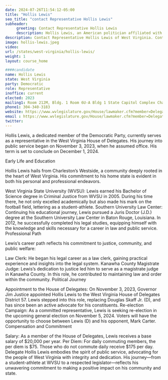```yaml
---
date: 2024-07-26T11:54:12-05:00
title: "Hollis Lewis"
seo_title: "contact Representative Hollis Lewis"
subheader:
     greeting: Contact Representative Hollis Lewis
     description: Hollis Lewis, an American politician affiliated with the Democratic Party, is a member of the West Virginia House of Delegates, representing District 57. He assumed office on November 3, 2023.
description: Contact Representative Hollis Lewis of West Virginia. Contact information for Hollis Lewis includes email address, phone number, and mailing address.
image: hollis-lewis.jpeg
video:
url: /states/west-virginia/hollis-lewis/
weight: 1
layout: course_home

####candidate
name: Hollis Lewis
state: West Virginia
party: Democratic
role: Representative
inoffice: current
elected: 2023
mailing1: Room 212M, Bldg. 1 Room 6U-A Bldg 1 State Capitol Complex Charleston, WV 25305
phone1: 304-340-3183
website: https://www.wvlegislature.gov/House/lawmaker.cfm?member=Delegate%20Lewis/
email : https://www.wvlegislature.gov/House/lawmaker.cfm?member=Delegate%20Lewis/
twitter:
---
```

Hollis Lewis, a dedicated member of the Democratic Party, currently serves as a representative in the West Virginia House of Delegates. His journey into public service began on November 3, 2023, when he assumed office. His term is set to conclude on December 1, 2024.

Early Life and Education

Hollis Lewis hails from Charleston’s Westside, a community deeply rooted in the heart of West Virginia. His commitment to his home state is evident in both his personal and professional endeavors.

West Virginia State University (WVSU): Lewis earned his Bachelor of Science degree in Criminal Justice from WVSU in 2005. During his time there, he not only excelled academically but also made his mark on the football field, lettering as a student-athlete.
Southern University Law Center: Continuing his educational journey, Lewis pursued a Juris Doctor (J.D.) degree at the Southern University Law Center in Baton Rouge, Louisiana. In 2012, he successfully completed his legal studies, equipping himself with the knowledge and skills necessary for a career in law and public service.
Professional Path

Lewis’s career path reflects his commitment to justice, community, and public welfare:

Law Clerk: He began his legal career as a law clerk, gaining practical experience and insights into the legal system.
Kanawha County Magistrate Judge: Lewis’s dedication to justice led him to serve as a magistrate judge in Kanawha County. In this role, he contributed to maintaining law and order within the community.
Political Journey

Appointment to the House of Delegates: On November 3, 2023, Governor Jim Justice appointed Hollis Lewis to the West Virginia House of Delegates District 57. Lewis stepped into this role, replacing Douglas Skaff Jr. (D), and has since been an active advocate for his constituents.
Re-election Campaign: As a committed representative, Lewis is seeking re-election in the upcoming general election on November 5, 2024. Voters will have the opportunity to choose between Lewis (D) and his opponent, Mark Carter.
Compensation and Commitment

Salary: As a member of the House of Delegates, Lewis receives a base salary of $20,000 per year.
Per Diem: For daily commuting members, the per diem is $75. Those who do not commute daily receive $175 per day.
Delegate Hollis Lewis embodies the spirit of public service, advocating for the people of West Virginia with integrity and dedication. His journey—from a student-athlete at WVSU to a respected legislator—reflects his unwavering commitment to making a positive impact on his community and state.
